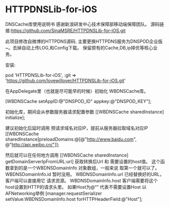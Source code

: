# HTTPDNSLib-for-iOS
DNSCache库使用说明书
感谢新浪研发中心技术保障部移动端保障团队。
源码链接:https://github.com/SinaMSRE/HTTPDNSLib-for-iOS.git

此项目修改自微博的HTTPDNS源码.
主要更换HTTPDNS服务为DNSPOD企业版~。去掉自动上传LOG,和Config下载。
保留原有的Cache,DB,ip择优等核心业务。

安装:

pod 'HTTPDNSLib-for-iOS', :git => 'https://github.com/lovewillover/HTTPDNSLib-for-iOS.git'

在AppDelegate里（也就是尽可能早的时候）初始化 WBDNSCache库。

[WBDNSCache setAppID:@"DNSPOD_ID" appkey:@"DNSPOD_KEY"];

初始化库，期间会从参数服务器请求配置参数
[[WBDNSCache sharedInstance] initialize];

建议初始化后延时调用 预请求域名对应IP，提前从服务器拉取域名对应IP
[[WBDNSCache sharedInstance]preloadDomains:@[@"http://www.baidu.com", @"http://api.weibo.cn/"]];

然后就可以在任何地方调用
[[WBDNSCache sharedInstance] getDomainServerIpFromURL:url]
获取转换后Url 和 需要设置的host值。
这个函数拿到的是一个WBDNSDomainInfo 对象数组，一般来说 取第一个就可以了。
WBDNSDomainInfo.id 暂时没用。
WBDNSDomainInfo.url 已经替换好的URL， 客户端可以直接用它 请求资源。
WBDNSDomainInfo.host 客户端需要将这个host设置到HTTP的请求头里。 如果Host为@“” 代表不需要设置Host
以AFNetworking举例
[manager.requestSerializer setValue:WBDNSDomainInfo.host forHTTPHeaderField:@"Host"];
